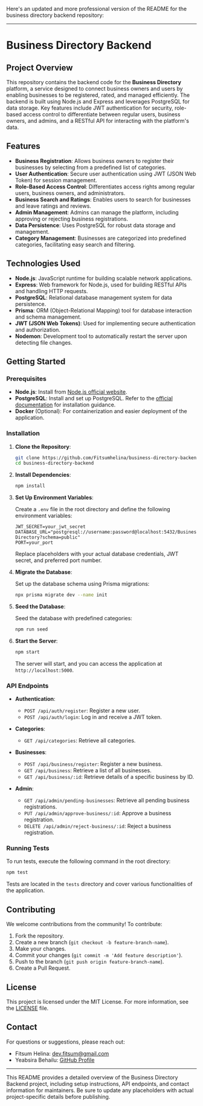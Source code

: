 Here's an updated and more professional version of the README for the business directory backend repository:

---

# Business Directory Backend

## Project Overview

This repository contains the backend code for the **Business Directory** platform, a service designed to connect business owners and users by enabling businesses to be registered, rated, and managed efficiently. The backend is built using Node.js and Express and leverages PostgreSQL for data storage. Key features include JWT authentication for security, role-based access control to differentiate between regular users, business owners, and admins, and a RESTful API for interacting with the platform's data.

## Features

- **Business Registration**: Allows business owners to register their businesses by selecting from a predefined list of categories.
- **User Authentication**: Secure user authentication using JWT (JSON Web Token) for session management.
- **Role-Based Access Control**: Differentiates access rights among regular users, business owners, and administrators.
- **Business Search and Ratings**: Enables users to search for businesses and leave ratings and reviews.
- **Admin Management**: Admins can manage the platform, including approving or rejecting business registrations.
- **Data Persistence**: Uses PostgreSQL for robust data storage and management.
- **Category Management**: Businesses are categorized into predefined categories, facilitating easy search and filtering.

## Technologies Used

- **Node.js**: JavaScript runtime for building scalable network applications.
- **Express**: Web framework for Node.js, used for building RESTful APIs and handling HTTP requests.
- **PostgreSQL**: Relational database management system for data persistence.
- **Prisma**: ORM (Object-Relational Mapping) tool for database interaction and schema management.
- **JWT (JSON Web Tokens)**: Used for implementing secure authentication and authorization.
- **Nodemon**: Development tool to automatically restart the server upon detecting file changes.

## Getting Started

### Prerequisites

- **Node.js**: Install from [Node.js official website](https://nodejs.org/).
- **PostgreSQL**: Install and set up PostgreSQL. Refer to the [official documentation](https://www.postgresql.org/docs/) for installation guidance.
- **Docker** (Optional): For containerization and easier deployment of the application.

### Installation

1. **Clone the Repository**:

    ```bash
    git clone https://github.com/Fitsumhelina/business-directory-backend.git
    cd business-directory-backend
    ```

2. **Install Dependencies**:

    ```bash
    npm install
    ```

3. **Set Up Environment Variables**:

    Create a `.env` file in the root directory and define the following environment variables:

    ```plaintext
    JWT_SECRET=your_jwt_secret
    DATABASE_URL="postgresql://username:password@localhost:5432/Business-Directory?schema=public"
    PORT=your_port
    ```

    Replace placeholders with your actual database credentials, JWT secret, and preferred port number.

4. **Migrate the Database**:

    Set up the database schema using Prisma migrations:

    ```bash
    npx prisma migrate dev --name init
    ```

5. **Seed the Database**:

    Seed the database with predefined categories:

    ```bash
    npm run seed
    ```

6. **Start the Server**:

    ```bash
    npm start
    ```

    The server will start, and you can access the application at `http://localhost:5000`.

### API Endpoints

- **Authentication**:
  - `POST /api/auth/register`: Register a new user.
  - `POST /api/auth/login`: Log in and receive a JWT token.

- **Categories**:
  - `GET /api/categories`: Retrieve all categories.

- **Businesses**:
  - `POST /api/business/register`: Register a new business.
  - `GET /api/business`: Retrieve a list of all businesses.
  - `GET /api/business/:id`: Retrieve details of a specific business by ID.

- **Admin**:
  - `GET /api/admin/pending-businesses`: Retrieve all pending business registrations.
  - `PUT /api/admin/approve-business/:id`: Approve a business registration.
  - `DELETE /api/admin/reject-business/:id`: Reject a business registration.

### Running Tests

To run tests, execute the following command in the root directory:

```bash
npm test
```

Tests are located in the `tests` directory and cover various functionalities of the application.

## Contributing

We welcome contributions from the community! To contribute:

1. Fork the repository.
2. Create a new branch (`git checkout -b feature-branch-name`).
3. Make your changes.
4. Commit your changes (`git commit -m 'Add feature description'`).
5. Push to the branch (`git push origin feature-branch-name`).
6. Create a Pull Request.

## License

This project is licensed under the MIT License. For more information, see the [LICENSE](LICENSE) file.

## Contact

For questions or suggestions, please reach out:

- Fitsum Helina: [dev.fitsum@gmail.com](mailto:dev.fitsum@gmail.com)
- Yeabsira Behailu: [GitHub Profile](https://github.com/Yabe12)

---

This README provides a detailed overview of the Business Directory Backend project, including setup instructions, API endpoints, and contact information for maintainers. Be sure to update any placeholders with actual project-specific details before publishing.